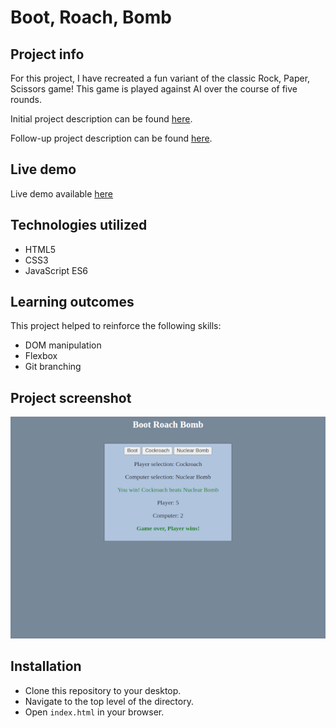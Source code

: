 # Boot, Roach, Bomb

## Project info

For this project, I have recreated a fun variant of the classic Rock, Paper, Scissors game! This game is played against AI over the course of five rounds. 

Initial project description can be found [here](https://www.theodinproject.com/lessons/foundations-rock-paper-scissors).

Follow-up project description can be found [here](https://www.theodinproject.com/lessons/foundations-revisiting-rock-paper-scissors).


## Live demo

Live demo available [here](https://jcampbell57.github.io/odin-rock-paper-scissors/)


## Technologies utilized

- HTML5
- CSS3
- JavaScript ES6


## Learning outcomes

This project helped to reinforce the following skills:

- DOM manipulation
- Flexbox
- Git branching


## Project screenshot

![Boot Roach Bomb](assets/boot-roach-bomb-600w.png)


## Installation

- Clone this repository to your desktop.
- Navigate to the top level of the directory.
- Open `index.html` in your browser.
